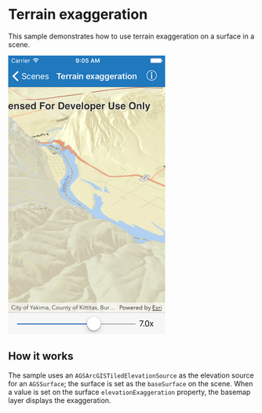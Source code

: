 # Terrain exaggeration

This sample demonstrates how to use terrain exaggeration on a surface in a scene.

![](image1.png)

## How it works

The sample uses an `AGSArcGISTiledElevationSource` as the elevation source for an `AGSSurface`; the surface is set as the `baseSurface` on the scene.  When a value is set on the surface `elevationExaggeration` property, the basemap layer displays the exaggeration.
